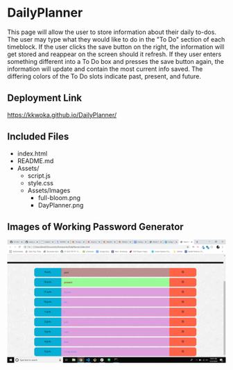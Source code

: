 # DailyPlanner
This page will allow the user to store information about their daily to-dos. The user may type what they would like to do in the "To Do" section of each timeblock. If the user clicks the save button on the right, the information will get stored and reappear on the screen should it refresh. If they user enters something different into a To Do box and presses the save button again, the information will update and contain the most current info saved. The differing colors of the To Do slots indicate past, present, and future.

## Deployment Link
https://kkwoka.github.io/DailyPlanner/

## Included Files
* index.html
* README.md
* Assets/
    * script.js
    * style.css
    * Assets/Images
        * full-bloom.png
        * DayPlanner.png

## Images of Working Password Generator
![Image of PassGen1](./Assets/Images/DayPlanner.png)
